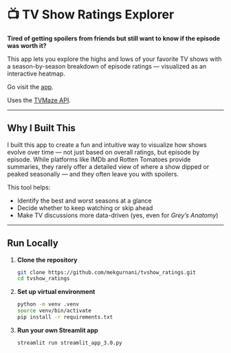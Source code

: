 # 📺 TV Show Ratings Explorer

**Tired of getting spoilers from friends but still want to know if the episode was worth it?**

This app lets you explore the highs and lows of your favorite TV shows with a season-by-season breakdown of episode ratings — visualized as an interactive heatmap.

Go visit the [app](https://tvshowratings.streamlit.app/).

Uses the [TVMaze API](https://www.tvmaze.com).

---

## Why I Built This

I built this app to create a fun and intuitive way to visualize how shows evolve over time — not just based on overall ratings, but episode by episode. While platforms like IMDb and Rotten Tomatoes provide summaries, they rarely offer a detailed view of where a show dipped or peaked seasonally — and they often leave you with spoilers.

This tool helps:
- Identify the best and worst seasons at a glance
- Decide whether to keep watching or skip ahead
- Make TV discussions more data-driven (yes, even for *Grey’s Anatomy*)

---

## Run Locally

1. **Clone the repository**
   ```bash
   git clone https://github.com/mekgurnani/tvshow_ratings.git
   cd tvshow_ratings
   ```

2. **Set up virtual environment**
   ```bash
   python -m venv .venv
   source venv/bin/activate
   pip install -r requirements.txt
   ```

3. **Run your own Streamlit app**
   ```bash
   streamlit run streamlit_app_3.0.py
   ```
  
